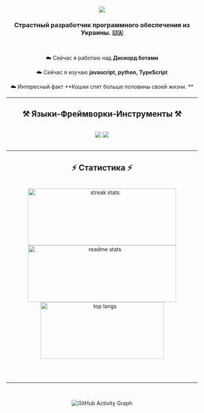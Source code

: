 

<h1 align="center">
    <img src="https://readme-typing-svg.herokuapp.com/?font=Righteous&size=35&center=true&vCenter=true&width=500&height=70&duration=4000&color=00BFFF&lines=hello+friend!+;+i'm+shanya!;" />
</h1>

<h3 align="center">Страстный разработчик программного обеспечения из Украины. 🇺🇦</h3>

<br/>

<div align="center"> 
    
☁️ Сейчас я работаю над **Дискорд ботами**
 
☁️ Сейчас я изучаю **javascript, python, TypeScript**

☁️ Интересный факт **Кошки спят больше половины своей жизни. **

 </div>


 <hr/>
 
<h2 align="center">⚒️ Языки-Фреймворки-Инструменты ⚒️</h2>
<br/>
<div align="center">
    <img src="https://skillicons.dev/icons?i=react,bootstrap,mui,html,css,vscode,github,figma,tailwind,git,r" />
    <img src="https://skillicons.dev/icons?i=nodejs,python,javascript,typescript,express,firebase,mongodb,c,java,nextjs,mysql,flask" /><br>
</div>

<br/>
<hr/>

<h2 align="center">⚡ Статистика ⚡</h2>
<br>
<div align="center">
  <img width="390" height="150" src="https://github-readme-streak-stats-salesp07.vercel.app/?user=shzanya&count_private=true&theme=react&border_radius=10" alt="streak stats"/>
  <img width="390" height="150" src="https://github-readme-stats-salesp07.vercel.app/api?username=shzanya&count_private=true&show_icons=true&theme=react&rank_icon=github&border_radius=10" alt="readme stats" />
  <br/>
  <img width="325" height="150" align="center" src="https://github-readme-stats-salesp07.vercel.app/api/top-langs/?username=shzanya&hide=HTML&langs_count=8&layout=compact&theme=react&border_radius=10&size_weight=0.5&count_weight=0.5&exclude_repo=github-readme-stats" alt="top langs" />
</div>

<br/><br/>

<hr/>
<br/>
<p align="center">
  <img src="https://github-readme-activity-graph.vercel.app/graph?username=shzanya&theme=react-dark" alt="GitHub Activity Graph"/>
</p>
<br/>

<br/>
<br/>
